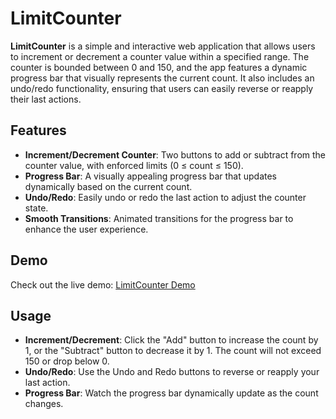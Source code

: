 # LimitCounter

**LimitCounter** is a simple and interactive web application that allows users to increment or decrement a counter value within a specified range. The counter is bounded between 0 and 150, and the app features a dynamic progress bar that visually represents the current count. It also includes an undo/redo functionality, ensuring that users can easily reverse or reapply their last actions.

## Features

- **Increment/Decrement Counter**: Two buttons to add or subtract from the counter value, with enforced limits (0 ≤ count ≤ 150).
- **Progress Bar**: A visually appealing progress bar that updates dynamically based on the current count.
- **Undo/Redo**: Easily undo or redo the last action to adjust the counter state.
- **Smooth Transitions**: Animated transitions for the progress bar to enhance the user experience.

## Demo

Check out the live demo: [LimitCounter Demo](https://limit-counter.vercel.app/) 



## Usage

- **Increment/Decrement**: Click the "Add" button to increase the count by 1, or the "Subtract" button to decrease it by 1. The count will not exceed 150 or drop below 0.
- **Undo/Redo**: Use the Undo and Redo buttons to reverse or reapply your last action.
- **Progress Bar**: Watch the progress bar dynamically update as the count changes.
